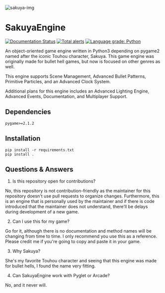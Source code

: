 ![sakuya-img](https://c4.wallpaperflare.com/wallpaper/802/75/784/anime-anime-girls-izayoi-sakuya-touhou-wallpaper-preview.jpg)

# SakuyaEngine
[![Documentation Status](https://readthedocs.org/projects/sakuya/badge/?version=latest)](https://sakuya.readthedocs.io/en/latest/?badge=latest)
[![Total alerts](https://img.shields.io/lgtm/alerts/g/novialriptide/SakuyaEngine.svg?logo=lgtm&logoWidth=18)](https://lgtm.com/projects/g/novialriptide/SakuyaEngine/alerts/)
[![Language grade: Python](https://img.shields.io/lgtm/grade/python/g/novialriptide/SakuyaEngine.svg?logo=lgtm&logoWidth=18)](https://lgtm.com/projects/g/novialriptide/SakuyaEngine/context:python)

An object-oriented game engine written in Python3 depending on pygame2 named after the iconic Touhou character, Sakuya. This game engine was originally made for bullet hell games, but now is focused on other genres as well.

This engine supports Scene Management, Advanced Bullet Patterns, Primitive Particles, and an Advanced Clock System.

Additional plans for this engine includes an Advanced Lighting Engine, Advanced Events, Documentation, and Multiplayer Support.

## Dependencies
```
pygame>=2.1.2
```

## Installation
```
pip install -r requirements.txt
pip install .
```

## Questions & Answers
1. Is this repository open for contributions?

No, this repository is not contribution-friendly as the maintainer for this repository doesn't use pull requests to organize changes. Furthermore, this is an engine that is personally used by the maintainer and if there is code introduced that the maintainer does not understand, there'll be delays during development of a new game.

2. Can I use this for my game?

Go for it, although there is no documentation and method names will be changing from time to time. I only recommend you use this as a reference. Please credit me if you're going to copy and paste it in your game.

3. Why Sakuya?

She's my favorite Touhou character and seeing that this engine was made for bullet hells, I found the name very fitting.

4. Can SakuyaEngine work with Pyglet or Arcade?

No, and it never will.
